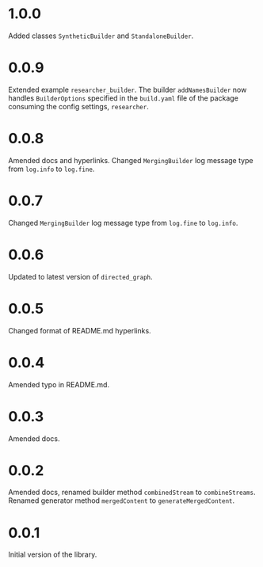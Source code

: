 # 1.0.0

Added classes `SyntheticBuilder` and `StandaloneBuilder`.

# 0.0.9

Extended example `researcher_builder`. The builder `addNamesBuilder` now handles `BuilderOptions` specified in the `build.yaml` file of the package consuming the config settings, `researcher`.

# 0.0.8

Amended docs and hyperlinks. Changed `MergingBuilder` log message type from `log.info` to `log.fine`.

# 0.0.7

Changed `MergingBuilder` log message type from `log.fine` to `log.info`.


# 0.0.6

Updated to latest version of `directed_graph`.

# 0.0.5

Changed format of README.md hyperlinks.

# 0.0.4

Amended typo in README.md.

# 0.0.3

Amended docs.

# 0.0.2

Amended docs, renamed builder method `combinedStream` to `combineStreams`.
Renamed generator method `mergedContent` to `generateMergedContent`.

# 0.0.1

Initial version of the library.